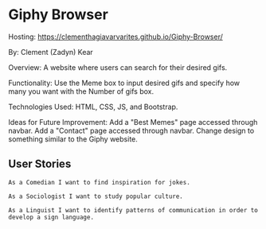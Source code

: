 # Giphy Browser

Hosting: https://clementhagiavarvarites.github.io/Giphy-Browser/

By: Clement (Zadyn) Kear

Overview: A website where users can search for their desired gifs.

Functionality: Use the Meme box to input desired gifs and specify how many you want with the Number of gifs box.

Technologies Used: HTML, CSS, JS, and Bootstrap.

Ideas for Future Improvement: Add a "Best Memes" page accessed through navbar. Add a "Contact" page accessed through navbar. Change design to something similar to the Giphy website. 

## User Stories

```
As a Comedian I want to find inspiration for jokes.

As a Sociologist I want to study popular culture.

As a Linguist I want to identify patterns of communication in order to develop a sign language.
```
